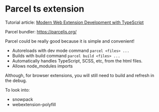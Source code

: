 # Parcel ts extension

Tutorial article: [Modern Web Extension Development with TypeScript](https://areknawo.com/modern-web-extension-development-with-typescript/)

Parcel bundler: https://parceljs.org/


Parcel could be really good because it is simple and convenient!
* Autoreloads with dev mode command `parcel <files> ...`
* Builds with build command `parcel build <files> ...`
* Automatically handles TypeScript, SCSS, etc, from the html files.
* Allows node_modules imports

Although, for browser extensions, you will still need to build and refresh in the debug.

To look into:
* snowpack
* webextension-polyfill